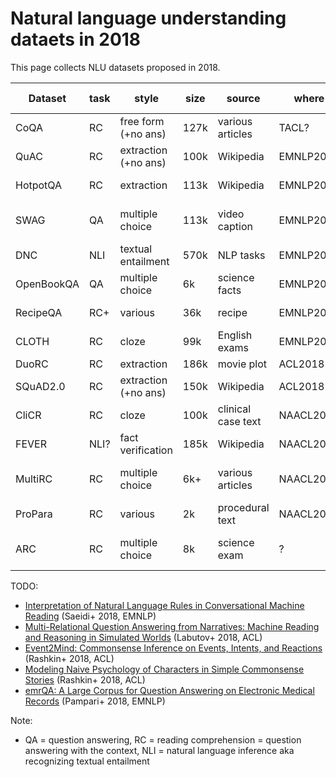 # Natural language understanding dataets in 2018

This page collects NLU datasets proposed in 2018.

| Dataset    | task | style                | size | source             | where     | web                                                | misc                              | similar datasets     |
|------------|------|----------------------|------|--------------------|-----------|----------------------------------------------------|-----------------------------------|----------------------|
| CoQA       | RC   | free form (+no ans)  | 127k | various articles   | TACL?     | [url](https://stanfordnlp.github.io/coqa/)         | conversational questions          | QuAC                 |
| QuAC       | RC   | extraction (+no ans) | 100k | Wikipedia          | EMNLP2018 | [url](http://quac.ai/)                             | conversational questions          | CoQA                 |
| HotpotQA   | RC   | extraction           | 113k | Wikipedia          | EMNLP2018 | [url](http://hotpotqa.github.io/)                  | multi-hop reasoning               | QAngaroo             |
| SWAG       | QA   | multiple choice      | 113k | video caption      | EMNLP2018 | [url](http://rowanzellers.com/swag/)               | situational commonsense reasoning |                      |
| DNC        | NLI  | textual entailment   | 570k | NLP tasks          | EMNLP2018 | [url](http://decomp.io/)                           | diverse NLI                       | SNLI, MultiNLI       |
| OpenBookQA | QA   | multiple choice      | 6k   | science facts      | EMNLP2018 | [url](http://data.allenai.org/OpenBookQA)          | external knowledge                | ARC                  |
| RecipeQA   | RC+  | various              | 36k  | recipe             | EMNLP2018 | [url](https://hucvl.github.io/recipeqa/)           | multimodal comprehension          | TextbookQA, FigureQA |
| CLOTH      | RC   | cloze                | 99k  | English exams      | EMNLP2018 | [url](http://www.cs.cmu.edu/~glai1/data/cloth/)    |                                   | RACE                 |
| DuoRC      | RC   | extraction           | 186k | movie plot         | ACL2018   | [url](https://duorc.github.io/)                    |                                   | NarrativeQA          |
| SQuAD2.0   | RC   | extraction (+no ans) | 150k | Wikipedia          | ACL2018   | [url](https://rajpurkar.github.io/SQuAD-explorer/) | no answer: 50k                    | NewsQA               |
| CliCR      | RC   | cloze                | 100k | clinical case text | NAACL2018 | [url](https://github.com/clips/clicr)              |                                   |                      |
| FEVER      | NLI? | fact verification    | 185k | Wikipedia          | NAACL2018 | [url](http://fever.ai/)                            |                                   |                      |
| MultiRC    | RC   | multiple choice      | 6k+  | various articles   | NAACL2018 | [url](http://cogcomp.org/multirc/)                 | multiple sentence reasoning       | MCTest               |
| ProPara    | RC   | various              | 2k   | procedural text    | NAACL2018 | [url](https://github.com/allenai/propara)          |                                   | bAbI, SCoNE          |
| ARC        | RC   | multiple choice      | 8k   | science exam       | ?         | [url](http://data.allenai.org/arc/)                | easy 5197, challenge 2590         |                      |

TODO:
* [Interpretation of Natural Language Rules in Conversational Machine Reading](https://arxiv.org/abs/1809.01494) (Saeidi+ 2018, EMNLP)
* [Multi-Relational Question Answering from Narratives: Machine Reading and Reasoning in Simulated Worlds](http://aclweb.org/anthology/P18-1077) (Labutov+ 2018, ACL)
* [Event2Mind: Commonsense Inference on Events, Intents, and Reactions](http://aclweb.org/anthology/P18-1043) (Rashkin+ 2018, ACL)
* [Modeling Naive Psychology of Characters in Simple Commonsense Stories](http://aclweb.org/anthology/P18-1213) (Rashkin+ 2018, ACL)
* [emrQA: A Large Corpus for Question Answering on Electronic Medical Records](http://aclweb.org/anthology/D18-1258) (Pampari+ 2018, EMNLP)

Note:
* QA = question answering, RC = reading comprehension = question answering with the context, NLI = natural language inference aka recognizing textual entailment
